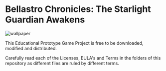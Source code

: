 # Bellastro Chronicles: The Starlight Guardian Awakens
![wallpaper](https://github.com/EddieJr-DigiArts/Bellastro-Chronicles---TSGA/assets/36989188/954a805b-8c51-4758-9376-fc6cb0fef94f)

This Educational Prototype Game Project is free to be downloaded, modified and distributed.
 
Carefully read each of the Licenses, EULA's and Terms in the folders of this repository as different files are ruled by different terms. 
